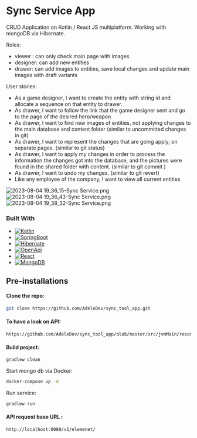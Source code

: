 # Sync Service App

CRUD Application on Kotlin / React JS multiplatform. Working with mongoDB via Hibernate.

Roles:

* viewer : can only check main page with images
* designer: can add new entities
* drawer: can add images to entities, save local changes and update main images with draft variants

User stories:

* As a game designer, I want to create the entity with
  string  id and allocate a sequence on that entity to drawer.
* As drawer, I want to follow the link that the game designer sent and go to the page of the desired hero/weapon
* As drawer, I want to find new images of entities, not applying changes to the main database and content folder (similar to
  uncommitted changes in git)
* As drawer, I want to represent the changes that are going apply, on separate pages. (similar to git status)
* As drawer, I want to apply my changes in order to process the information the changes got into the database,
and the pictures were found in the shared folder with content. (similar to git commit )
* As drawer, I want to undo my changes. (similar to git revert)
* Like any employee of the company, I want to view all current entities

![2023-08-04 19_36_15-Sync Service.png](..%2F..%2FOneDrive%2FDesktop%2F2023-08-04%2019_36_15-Sync%20Service.png)
![2023-08-04 19_36_43-Sync Service.png](..%2F..%2FOneDrive%2FDesktop%2F2023-08-04%2019_36_43-Sync%20Service.png)
![2023-08-04 19_38_32-Sync Service.png](..%2F..%2FOneDrive%2FDesktop%2F2023-08-04%2019_38_32-Sync%20Service.png)

### Built With

* [![Kotlin][Kotlin.io]][Kotlin-url]
* [![SpringBoot][SpringBoot.io]][SpringBoot-url]
* [![Hibernate][Hibernate.io]][Hibernate-url]
* [![OpenApi][OpenApi.io]][OpenApi-url]
* [![React][React.io]][React-url]
* [![MongoDB][Mongo.io]][Mongo-url]

## Pre-installations

#### Clone the repo:

```sh
git clone https://github.com/AdeleDev/sync_tool_app.git
```

#### To have a look on API:

```
https://github.com/AdeleDev/sync_tool_app/blob/master/src/jvmMain/resources/api/SyncService_OpenApi_1.0.0.yaml
```

#### Build project:

```sh
gradlew clean
```

Start mongo db via Docker:

```sh
docker-compose up -d
```

Run service:

```sh
gradlew run
```

#### API request base URL :

```
http://localhost:8080/v1/elemenet/
```

<!-- MARKDOWN LINKS & IMAGES -->

[Kotlin.io]: https://img.shields.io/badge/-Kotlin-white?style=for-the-badge&logo=kotlin

[Kotlin-url]: https://kotlinlang.org/docs/js-project-setup.html

[SpringBoot.io]: https://img.shields.io/badge/-Springboot-green?style=for-the-badge&logo=springboot

[SpringBoot-url]: https://spring.io/projects/spring-boot

[Hibernate.io]: https://img.shields.io/badge/-Hibernate-gray?style=for-the-badge&logo=hibernate

[Hibernate-url]: https://hibernate.org/

[OpenApi.io]: https://img.shields.io/badge/-OpenApi-blueviolet?style=for-the-badge&logo=openapiinitiative

[OpenApi-url]: https://www.openapis.org/

[React.io]: https://img.shields.io/badge/React-black?style=for-the-badge&logo=react

[React-url]: https://reactjs.org/

[Mongo.io]: https://img.shields.io/badge/MongoDb-black?style=for-the-badge&logo=mongodb

[Mongo-url]: https://www.mongodb.com/

